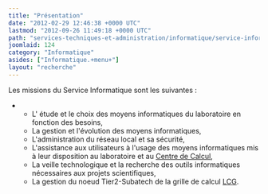 ```yaml
---
title: "Présentation"
date: "2012-02-29 12:46:38 +0000 UTC"
lastmod: "2012-09-26 11:49:18 +0000 UTC"
path: "services-techniques-et-administration/informatique/service-informatique.md"
joomlaid: 124
category: "Informatique"
asides: ["Informatique.+menu+"]
layout: "recherche"
---
```

Les missions du Service Informatique sont les suivantes :

*   *   L' étude et le choix des moyens informatiques du laboratoire en fonction des besoins,
    *   La gestion et l'évolution des moyens informatiques,
    *   L'administration du réseau local et sa sécurité,
    *   L'assistance aux utilisateurs à l'usage des moyens informatiques mis à leur disposition au laboratoire et au [Centre de Calcul](http://cc.in2p3.fr),
    *   La veille technologique et la recherche des outils informatiques nécessaires aux projets scientifiques,
    *   La gestion du noeud Tier2-Subatech de la grille de calcul [LCG](http://wlcg.web.cern.ch/).
